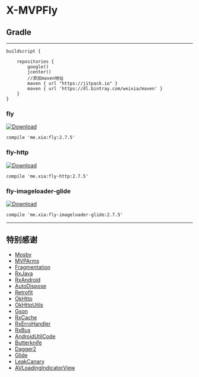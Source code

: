 # X-MVPFly

## Gradle
-------

```
buildscript {

    repositories {
        google()
        jcenter()
        //添加maven地址
        maven { url "https://jitpack.io" }
        maven { url 'https://dl.bintray.com/weixia/maven' }
    }
}

```

### fly
[ ![Download](https://api.bintray.com/packages/weixia/maven/fly/images/download.svg) ](https://bintray.com/weixia/maven/fly/_latestVersion)
```
compile 'me.xia:fly:2.7.5'
```

### fly-http
[ ![Download](https://api.bintray.com/packages/weixia/maven/fly-http/images/download.svg) ](https://bintray.com/weixia/maven/fly-http/_latestVersion)
```
compile 'me.xia:fly-http:2.7.5'
```

### fly-imageloader-glide
[ ![Download](https://api.bintray.com/packages/weixia/maven/fly-imageloader-glide/images/download.svg) ](https://bintray.com/weixia/maven/fly-imageloader-glide/_latestVersion)
```
compile 'me.xia:fly-imageloader-glide:2.7.5'
```
-------

## 特别感谢
* [Mosby](https://github.com/sockeqwe/mosby/)
* [MVPArms](https://github.com/JessYanCoding/MVPArms)
* [Fragmentation](https://github.com/YoKeyword/Fragmentation)
* [RxJava](https://github.com/ReactiveX/RxJava)
* [RxAndroid](https://github.com/ReactiveX/RxAndroid)
* [AutoDispose](https://github.com/uber/AutoDispose)
* [Retrofit](https://github.com/square/retrofit)
* [OkHttp](https://github.com/square/okhttp)
* [OkHttpUtils](https://github.com/hongyangAndroid/okhttputils)
* [Gson](https://github.com/google/gson)
* [RxCache](https://github.com/VictorAlbertos/RxCache)
* [RxErroHandler](https://github.com/JessYanCoding/RxErrorHandler)
* [RxBus](https://github.com/wexia/X-RxBus)
* [AndroidUtilCode](https://github.com/Blankj/AndroidUtilCode)
* [Butterknife](https://github.com/JakeWharton/butterknife)
* [Dagger2](https://github.com/google/dagger)
* [Glide](https://github.com/bumptech/glide)
* [LeakCanary](https://github.com/square/leakcanary)
* [AVLoadingIndicatorView](https://github.com/81813780/AVLoadingIndicatorView)
